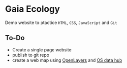 # Gaia Ecology
Demo website to ptactice `HTML`, `CSS`, `JavaScript` and `Git`

## To-Do

- Create a single page website 
- publish to git repo
- create a web map using [OpenLayers](https://openlayers.org/) and [OS data hub](https://osdatahub.os.uk/)